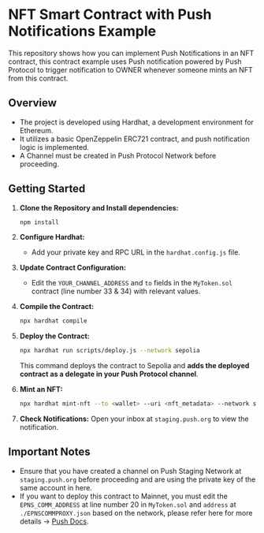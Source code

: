 # NFT Smart Contract with Push Notifications Example

This repository shows how you can implement Push Notifications in an NFT contract, this contract example uses Push notification powered by Push Protocol to trigger notification to OWNER whenever someone mints an NFT from this contract.

## Overview

- The project is developed using Hardhat, a development environment for Ethereum.
- It utilizes a basic OpenZeppelin ERC721 contract, and push notification logic is implemented.
- A Channel must be created in Push Protocol Network before proceeding.

## Getting Started

1. **Clone the Repository and Install dependencies:**

   ```bash
   npm install
   ```

2. **Configure Hardhat:**

   - Add your private key and RPC URL in the `hardhat.config.js` file.

3. **Update Contract Configuration:**

   - Edit the `YOUR_CHANNEL_ADDRESS` and `to` fields in the `MyToken.sol` contract (line number 33 & 34) with relevant values.

4. **Compile the Contract:**

   ```bash
   npx hardhat compile
   ```

5. **Deploy the Contract:**

   ```bash
   npx hardhat run scripts/deploy.js --network sepolia
   ```

   This command deploys the contract to Sepolia and **adds the deployed contract as a delegate in your Push Protocol channel**.

6. **Mint an NFT:**

   ```bash
   npx hardhat mint-nft --to <wallet> --uri <nft_metadata> --network sepolia
   ```

7. **Check Notifications:**
   Open your inbox at `staging.push.org` to view the notification.

## Important Notes

- Ensure that you have created a channel on Push Staging Network at `staging.push.org` before proceeding and are using the private key of the same account in here.
- If you want to deploy this contract to Mainnet, you must edit the `EPNS_COMM_ADDRESS` at line number 20 in `MyToken.sol` and  `address` at `./EPNSCOMMPROXY.json` based on the network, please refer here for more details -> [Push Docs](https://push.org/docs/notifications/push-smart-contracts/contract-addresses/).

